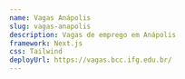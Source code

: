 ```yaml
---
name: Vagas Anápolis
slug: vagas-anapolis
description: Vagas de emprego em Anápolis
framework: Next.js
css: Tailwind
deployUrl: https://vagas.bcc.ifg.edu.br/
---
```

